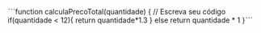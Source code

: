 ˋˋˋfunction calculaPrecoTotal(quantidade) {
  // Escreva seu código 
  if(quantidade < 12){
    return quantidade*1.3
  } else return quantidade * 1
}ˋˋˋ
